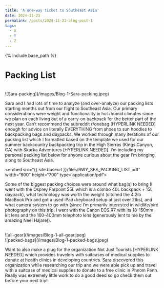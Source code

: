 ```yaml
---
title: 'A one-way ticket to Southeast Asia'
date: 2024-11-21
permalink: /posts/2024-11-21-blog-post-1
tags:
  - X
  - Y
  - Z
---
```


{% include base_path %}


Packing List
======

<br/>
![Sara-packing](/images/Blog-1-Sara-packing.jpeg)

Sara and I had lots of time to analyze (and over-analyze) our packing lists starting months out from our flight to Southeast Asia. Our primary considerations were weight  and functionality in hot+humid climates since we plan on each living out of a carry-on backpack for the better part of the next year. Can’t recommend the subreddit r/onebag [HYPERLINK NEEDED] enough for advice on literally EVERYTHING from shoes to sun hoodies to backpacking bags and daypacks. We worked through many iterations of our packing list which I formatted based on the template we used for our summer backcountry backpacking trip in the High Sierras (Kings Canyon, CA) with Skurka Adventures [HYPERLINK NEEDED]. I’m including my personal packing list below for anyone curious about the gear I’m bringing along to Southeast Asia.

<embed src=“{{ site.baseurl }}/files/RWY_SEA_PACKING_LIST.pdf” width=“600” height=“700” type=‘application/pdf’> 

Some of the biggest packing choices were around what bag(s) to bring (I went with the Osprey Farpoint 55L which is a combo 40L backpack + 15L daypack), what technology was worth the weight (ditched the 4.2lb MacBook Pro and got a used iPad+keyboard setup at just over 2lbs), and what camera system to go with (since I’m primarily interested in wildlife/bird photography on this trip, I went with the Canon EOS R7 with its 18-150mm kit lens and the 100-400mm telephoto lens (generously lent to me by the amazing Neel Hajare)).

<br/>
![all-gear](/images/Blog-1-all-gear.jpeg)

<br/>
![packed-bags](/images/Blog-1-packed-bags.jpeg)

Want to also make a plug for the organization Not Just Tourists [HYPERLINK NEEDED] which provides travelers with suitcases of medical supplies to donate at health clinics in developing countries. Sara discovered this organization while researching our trip and we were able pick up and travel with a suitcase of medical supplies to donate to a free clinic in Phnom Penh. Really was extremely little work to do a good deed so go check them out before your next trip!


